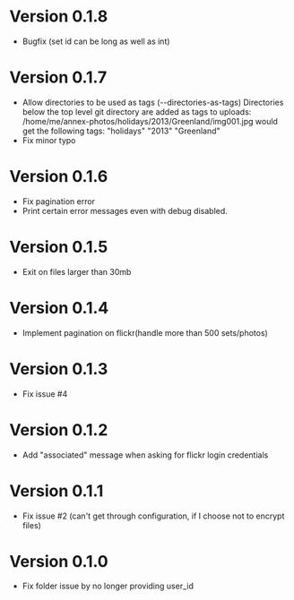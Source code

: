 # Version 0.1.8
  - Bugfix (set id can be long as well as int)

# Version 0.1.7
  - Allow directories to be used as tags (--directories-as-tags)
    Directories below the top level git directory are added as tags to uploads:
      /home/me/annex-photos/holidays/2013/Greenland/img001.jpg
    would get the following tags:  "holidays" "2013" "Greenland"
  - Fix minor typo

# Version 0.1.6
  - Fix pagination error
  - Print certain error messages even with debug disabled.

# Version 0.1.5
  - Exit on files larger than 30mb

# Version 0.1.4
  - Implement pagination on flickr(handle more than 500 sets/photos)

# Version 0.1.3
  - Fix issue #4

# Version 0.1.2
  - Add "associated" message when asking for flickr login credentials

# Version 0.1.1
  - Fix issue #2 (can't get through configuration, if I choose not to encrypt files)

# Version 0.1.0
  - Fix folder issue by no longer providing user_id
